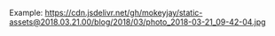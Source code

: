 Example: https://cdn.jsdelivr.net/gh/mokeyjay/static-assets@2018.03.21.00/blog/2018/03/photo_2018-03-21_09-42-04.jpg
